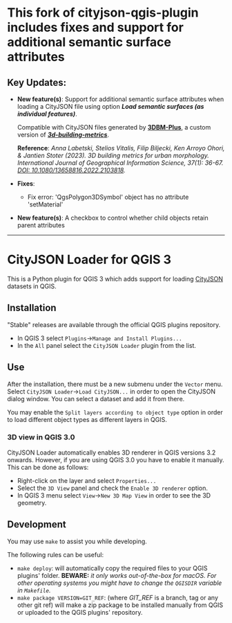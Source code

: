 # This fork of **cityjson-qgis-plugin** includes fixes and support for additional semantic surface attributes

## Key Updates:

- **New feature(s)**: Support for additional semantic surface attributes when loading a CityJSON file using option ***Load semantic surfaces (as individual features)***.

  Compatible with CityJSON files generated by [**3DBM-Plus**](https://github.com/FLeroux23/3DBM-Plus), a custom version of [***3d-building-metrics***](https://github.com/tudelft3d/3d-building-metrics).

  **Reference**: *Anna Labetski, Stelios Vitalis, Filip Biljecki, Ken Arroyo Ohori, & Jantien Stoter (2023). 3D building metrics for urban morphology. International Journal of Geographical Information Science, 37(1): 36-67. [DOI: 10.1080/13658816.2022.2103818](https://doi.org/10.1080/13658816.2022.2103818).*
- **Fixes**:
     - Fix error: 'QgsPolygon3DSymbol' object has no attribute 'setMaterial'
 
- **New feature(s)**: A checkbox to control whether child objects retain parent attributes
___
# CityJSON Loader for QGIS 3

This is a Python plugin for QGIS 3 which adds support for loading [CityJSON](http://www.cityjson.org) datasets in QGIS.

## Installation

"Stable" releases are available through the official QGIS plugins repository.

* In QGIS 3 select `Plugins`->`Manage and Install Plugins...`
* In the `All` panel select the `CityJSON Loader` plugin from the list.

## Use

After the installation, there must be a new submenu under the `Vector` menu. Select `CityJSON Loader`->`Load CityJSON...` in order to open the CityJSON dialog window. You can select a dataset and add it from there.

You may enable the `Split layers according to object type` option in order to load different object types as different layers in QGIS.

### 3D view in QGIS 3.0

CityJSON Loader automatically enables 3D renderer in QGIS versions 3.2 onwards.
However, if you are using QGIS 3.0 you have to enable it manually.
This can be done as follows:
* Right-click on the layer and select `Properties...`
* Select the `3D View` panel and check the `Enable 3D renderer` option.
* In QGIS 3 menu select `View`->`New 3D Map View` in order to see the 3D geometry.

## Development

You may use `make` to assist you while developing.

The following rules can be useful:
* `make deploy`: will automatically copy the required files to your QGIS plugins' folder. **BEWARE:** *it only works out-of-the-box for macOS. For other operating systems you might have to change the `QGISDIR` variable in `Makefile`.*
* `make package VERSION=GIT_REF`: (where *GIT_REF* is a branch, tag or any other git ref) will make a zip package to be installed manually from QGIS or uploaded to the QGIS plugins' repository.
